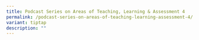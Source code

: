 ```yaml
---
title: Podcast Series on Areas of Teaching, Learning & Assessment 4
permalink: /podcast-series-on-areas-of-teaching-learning-assessment-4/
variant: tiptap
description: ""
---
```

